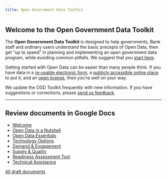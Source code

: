 ```yaml
---
title: Open Government Data Toolkit
---
```


## Welcome to the Open Government Data Toolkit ##

The **Open Government Data Toolkit** is designed to help governments, Bank staff and ordinary users understand the basic
precepts of Open Data, then get “up to speed” in planning and implementing an open government data program, while
avoiding common pitfalls.  We suggest that you [start here](open-data-nutshell.html).

<!-- <p align='center'> -->
<!-- ![Pie chart](/images/piechart.png) -->
<!-- </p> -->

Getting started with Open Data can be easier than many people think. If you have data in a [re-usable electronic
form](essentials.html#definition), a [publicly accessible online place](technology.html) to put it, and an [open license](essentials.html#licenses),
then you’re well on your way.

We update the OGD Toolkit frequently with new information. If you have suggestions or corrections, please [send us
feedback](http://datahelpdesk.worldbank.org#givefeedback).

---

## Review documents in Google Docs ##

* [Welcome](https://docs.google.com/document/d/1CG8RyXwOs-XxAGFVJ7r44Vh6kpUpKiCobIdf8XoK7vg/edit)
* [Open Data in a Nutshell](https://docs.google.com/document/d/1KkoafMSoT3KSBhOgQsOXxSQ3gm39gsWI540IxIo7HRU/edit)
* [Open Data Essentials](https://docs.google.com/document/d/17MKCPsT5z8Jl9jYI6Olbw49NZ4ZtKPWfa6NhijlrKfk/edit)
* [Technology Options](https://docs.google.com/document/d/1B-1xNfvmE0cozp6Z8Tm2iOWrNf80Qcwp7X3Y3K87Dqk/edit)
* [Demand & Engagement](https://docs.google.com/document/d/1ZlfpZq_k_gFItEGv_wegCa-SleVs0fXolSz-3UhnHIo/edit)
* [Supply & Quality](https://docs.google.com/document/d/1-9Bn3e4tjQKF98oEDDt0hihWzaZyQ6ZW4In7Jpe_loA/edit)
* [Readiness Assessment Tool](https://docs.google.com/document/d/1INh0P339Jnqoyiqku6ugPBsvk6q0ePLQxmuAjOMZtyw/edit)
* [Technical Assistance](https://docs.google.com/document/d/1nSYV3EWrWjdGVB97Mor5NuNCJ68U4kqicqYFbvZuFro/edit)

[All draft documents](https://drive.google.com/#folders/0B6nDfCEIsHsTSkVxc0dtTkRENk0)
